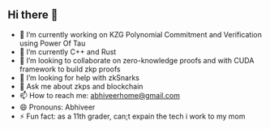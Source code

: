 ## Hi there 👋

<!--
**AV2884/av2884** is a ✨ _special_ ✨ repository because its `README.md` (this file) appears on your GitHub profile.

Here are some ideas to get you started: -->

- 🔭 I’m currently working on KZG Polynomial Commitment and Verification using Power Of Tau
- 🌱 I’m currently C++ and Rust
- 👯 I’m looking to collaborate on zero-knowledge proofs and with CUDA framework to build zkp proofs
- 🤔 I’m looking for help with zkSnarks
- 💬 Ask me about zkps and blockchain
- 📫 How to reach me: abhiveerhome@gmail.com
- 😄 Pronouns: Abhiveer
- ⚡ Fun fact: as a 11th grader, can;t expain the tech i work to my mom
